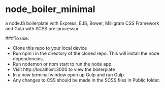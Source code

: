 # node_boiler_minimal
a nodeJS boilerplate with Express, EJS, Bower, Milligram CSS Framework and Gulp with SCSS pre-processor 


###To use:

* Clone this repo to your local device
* Run npm i in the directory of the cloned repo. This will install the node dependencies.
* Run nodemon or npm start to run the node app. 
* Visit http://localhost:3000 to view the boilerplate
* In a new terminal window open up Gulp and run Gulp.
* Any changes to CSS should be made in the SCSS files in Public folder.
